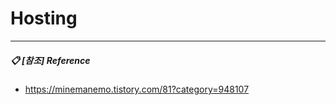 # Hosting







-----------

##### :clipboard: [참조] Reference

- https://minemanemo.tistory.com/81?category=948107
